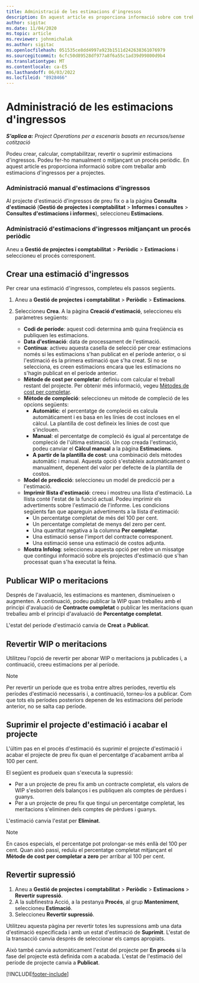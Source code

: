 ```yaml
---
title: Administració de les estimacions d'ingressos
description: En aquest article es proporciona informació sobre com treballar amb estimacions d'ingressos per a projectes.
author: sigitac
ms.date: 11/04/2020
ms.topic: article
ms.reviewer: johnmichalak
ms.author: sigitac
ms.openlocfilehash: 051535ce8dd4997a923b1511d242638361076979
ms.sourcegitcommit: 6cfc50d89528df977a8f6a55c1ad39d99800d9b4
ms.translationtype: MT
ms.contentlocale: ca-ES
ms.lasthandoff: 06/03/2022
ms.locfileid: "8928466"
---
```

# <a name="manage-revenue-estimates"></a>Administració de les estimacions d'ingressos

_**S'aplica a:** Project Operations per a escenaris basats en recursos/sense cotització_

Podeu crear, calcular, comptabilitzar, revertir o suprimir estimacions d'ingressos. Podeu fer-ho manualment o mitjançant un procés periòdic. En aquest article es proporciona informació sobre com treballar amb estimacions d'ingressos per a projectes.

### <a name="manage-revenue-estimates-manually"></a>Administració manual d'estimacions d'ingressos

Al projecte d'estimació d'ingressos de preu fix o a la pàgina **Consulta d'estimació** (**Gestió de projectes i comptabilitat** > **Informes i consultes** > **Consultes d'estimacions i informes**), seleccioneu **Estimacions**.

### <a name="manage-revenue-estimates-using-a-periodic-process"></a>Administració d'estimacions d'ingressos mitjançant un procés periòdic

Aneu a **Gestió de projectes i comptabilitat** > **Periòdic** > **Estimacions** i seleccioneu el procés corresponent.

## <a name="create-a-revenue-estimate"></a>Crear una estimació d'ingressos

Per crear una estimació d'ingressos, completeu els passos següents. 

1. Aneu a **Gestió de projectes i comptabilitat** > **Periòdic** > **Estimacions**.
2. Seleccioneu **Crea**. A la pàgina **Creació d'estimació**, seleccioneu els paràmetres següents:

   - **Codi de període**: aquest codi determina amb quina freqüència es publiquen les estimacions.
   - **Data d'estimació**: data de processament de l'estimació.
   - **Contínua**: activeu aquesta casella de selecció per crear estimacions només si les estimacions s'han publicat en el període anterior, o si l'estimació és la primera estimació que s'ha creat. Si no se selecciona, es creen estimacions encara que les estimacions no s'hagin publicat en el període anterior.
   - **Mètode de cost per completar**: definiu com calcular el treball restant del projecte. Per obtenir més informació, vegeu [Mètodes de cost per completar](cost-complete-methods.md).
   - **Mètode de compleció**: seleccioneu un mètode de compleció de les opcions següents:
     - **Automàtic**: el percentatge de compleció es calcula automàticament i es basa en les línies de cost incloses en el càlcul. La plantilla de cost defineix les línies de cost que s'inclouen.
     - **Manual**: el percentatge de compleció és igual al percentatge de compleció de l'última estimació. Un cop creada l'estimació, podeu canviar el **Càlcul manual** a la pàgina **Estimacions**.
     - **A partir de la plantilla de cost**: una combinació dels mètodes automàtic i manual. Aquesta opció s'estableix automàticament o manualment, depenent del valor per defecte de la plantilla de costos.
   - **Model de predicció**: seleccioneu un model de predicció per a l'estimació.
   - **Imprimir llista d'estimació**: creeu i mostreu una llista d'estimació. La llista conté l'estat de la funció actual. Podeu imprimir els advertiments sobre l'estimació de l'informe. Les condicions següents fan que apareguin advertiments a la llista d'estimació:
     - Un percentatge completat de més del 100 per cent.
     - Un percentatge completat de menys del zero per cent.
     - Una quantitat negativa a la columna **Per completar**.
     - Una estimació sense l'import del contracte corresponent.
     - Una estimació sense una estimació de costos adjunta.
   - **Mostra Infolog**: seleccioneu aquesta opció per rebre un missatge que contingui informació sobre els projectes d'estimació que s'han processat quan s'ha executat la feina.


## <a name="post-wip-or-accruals"></a>Publicar WIP o meritacions

Després de l'avaluació, les estimacions es mantenen, disminueixen o augmenten. A continuació, podeu publicar la WIP quan treballeu amb el principi d'avaluació de **Contracte completat** o publicar les meritacions quan treballeu amb el principi d'avaluació de **Percentatge completat**.
  
L'estat del període d'estimació canvia de **Creat** a **Publicat**.

## <a name="reverse-wip-or-accruals"></a>Revertir WIP o meritacions

Utilitzeu l'opció de revertir per abonar WIP o meritacions ja publicades i, a continuació, creeu estimacions per al període.

> [!NOTE]
> Per revertir un període que es troba entre altres períodes, revertiu els períodes d'estimació necessaris i, a continuació, torneu-los a publicar. Com que tots els períodes posteriors depenen de les estimacions del període anterior, no se salta cap període.

## <a name="eliminate-the-estimate-project-and-finish-the-project"></a>Suprimir el projecte d'estimació i acabar el projecte

L'últim pas en el procés d'estimació és suprimir el projecte d'estimació i acabar el projecte de preu fix quan el percentatge d'acabament arriba al 100 per cent.

El següent es produeix quan s'executa la supressió:

- Per a un projecte de preu fix amb un contracte completat, els valors de WIP s'esborren dels balanços i es publiquen als comptes de pèrdues i guanys.
- Per a un projecte de preu fix que tingui un percentatge completat, les meritacions s'eliminen dels comptes de pèrdues i guanys.

L'estimació canvia l'estat per **Eliminat**.

> [!NOTE]
> En casos especials, el percentatge pot prolongar-se més enllà del 100 per cent. Quan això passi, reduïu el percentatge completat mitjançant el **Mètode de cost per completar a zero** per arribar al 100 per cent.

## <a name="reverse-elimination"></a>Revertir supressió

1. Aneu a **Gestió de projectes i comptabilitat** > **Periòdic** > **Estimacions** > **Revertir supressió**. 
2. A la subfinestra Acció, a la pestanya **Procés**, al grup **Manteniment**, seleccioneu **Estimació**. 
3. Seleccioneu **Revertir supressió**.

Utilitzeu aquesta pàgina per revertir totes les supressions amb una data d'estimació especificada i amb un estat d'estimació de **Suprimit**. L'estat de la transacció canvia després de seleccionar els camps apropiats.

Això també canvia automàticament l'estat del projecte per **En procés** si la fase del projecte està definida com a acabada. L'estat de l'estimació del període de projecte canvia a **Publicat**.


[!INCLUDE[footer-include](../includes/footer-banner.md)]